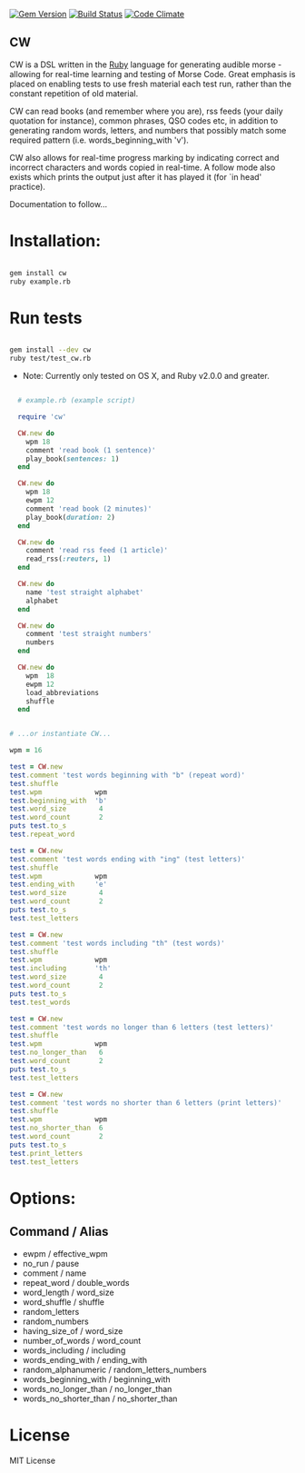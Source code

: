 [![Gem Version](https://badge.fury.io/rb/cw.svg)](https://badge.fury.io/rb/cw)
[![Build Status](https://travis-ci.org/mjago/CW.svg?branch=master)](https://travis-ci.org/mjago/CW)
[![Code Climate](https://codeclimate.com/github/mjago/CW/badges/gpa.svg)](https://codeclimate.com/github/mjago/CW)

## CW

CW is a DSL written in the [Ruby](https://www.ruby-lang.org/en/downloads/) language for generating audible morse - allowing for
real-time learning and testing of Morse Code. Great emphasis is placed on enabling tests to use fresh material each test run, rather than the constant repetition of old material.

CW can read books (and remember where you are), rss feeds (your daily quotation for instance), common phrases, QSO codes etc, in
addition to generating random words, letters, and numbers that possibly match some required pattern
(i.e. words_beginning_with 'v').

CW also allows for real-time progress marking by indicating correct and incorrect characters and words copied in real-time. A follow mode also exists which prints the output just after it has played it (for `in head' practice).

Documentation to follow...

# Installation:

```sh

gem install cw
ruby example.rb

```
# Run tests

```sh

gem install --dev cw
ruby test/test_cw.rb

```

 * Note: Currently only tested on OS X, and Ruby v2.0.0 and greater.

```ruby

  # example.rb (example script)

  require 'cw'

  CW.new do
    wpm 18
    comment 'read book (1 sentence)'
    play_book(sentences: 1)
  end

  CW.new do
    wpm 18
    ewpm 12
    comment 'read book (2 minutes)'
    play_book(duration: 2)
  end

  CW.new do
    comment 'read rss feed (1 article)'
    read_rss(:reuters, 1)
  end

  CW.new do
    name 'test straight alphabet'
    alphabet
  end

  CW.new do
    comment 'test straight numbers'
    numbers
  end

  CW.new do
    wpm  18
    ewpm 12
    load_abbreviations
    shuffle
  end


# ...or instantiate CW...

wpm = 16

test = CW.new
test.comment 'test words beginning with "b" (repeat word)'
test.shuffle
test.wpm             wpm
test.beginning_with  'b'
test.word_size        4
test.word_count       2
puts test.to_s
test.repeat_word

test = CW.new
test.comment 'test words ending with "ing" (test letters)'
test.shuffle
test.wpm             wpm
test.ending_with     'e'
test.word_size        4
test.word_count       2
puts test.to_s
test.test_letters

test = CW.new
test.comment 'test words including "th" (test words)'
test.shuffle
test.wpm             wpm
test.including       'th'
test.word_size        4
test.word_count       2
puts test.to_s
test.test_words

test = CW.new
test.comment 'test words no longer than 6 letters (test letters)'
test.shuffle
test.wpm             wpm
test.no_longer_than   6
test.word_count       2
puts test.to_s
test.test_letters

test = CW.new
test.comment 'test words no shorter than 6 letters (print letters)'
test.shuffle
test.wpm             wpm
test.no_shorter_than  6
test.word_count       2
puts test.to_s
test.print_letters
test.test_letters

```

# Options:

  Command / Alias
  ---------------
 -  ewpm                  / effective_wpm
 -  no_run                / pause
 -  comment               / name
 -  repeat_word           / double_words
 -  word_length           / word_size
 -  word_shuffle          / shuffle
 -  random_letters
 -  random_numbers
 -  having_size_of        / word_size
 -  number_of_words       / word_count
 -  words_including       / including
 -  words_ending_with     / ending_with
 -  random_alphanumeric   / random_letters_numbers
 -  words_beginning_with  / beginning_with
 -  words_no_longer_than  / no_longer_than
 -  words_no_shorter_than / no_shorter_than

# License

MIT License

